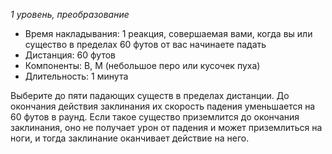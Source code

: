 *1 уровень, преобразование*

- Время накладывания: 1 реакция, совершаемая вами, когда вы или существо в пределах 60 футов от вас начинаете падать
- Дистанция: 60 футов
- Компоненты: В, М (небольшое перо или кусочек пуха)
- Длительность: 1 минута

Выберите до пяти падающих существ в пределах дистанции. До окончания действия заклинания их скорость падения уменьшается на 60 футов в раунд. Если такое существо приземлится до окончания заклинания, оно не получает урон от падения и может приземлиться на ноги, и тогда заклинание оканчивает действие на него.